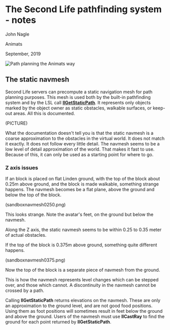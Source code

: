 # The Second Life pathfinding system - notes

John Nagle

Animats

September, 2019


![Path planning the Animats way](images/paththroughdoor.jpg)

## The static navmesh

Second Life servers can precompute a static navigation mesh for path planning purposes.
This mesh is used both by the built-in pathfinding system and by the LSL call
[**llGetStaticPath**](http://wiki.secondlife.com/wiki/LlGetStaticPath). 
It represents only objects marked by the object owner as static obstacles, walkable surfaces,
or keep-out areas. All this is documented.

(PICTURE)

What the documentation doesn't tell you is that the static navmesh is a coarse approximation to the obstacles in the
virtual world. It does not match it exactly. It does not follow every little detail.
The navmesh seems to be a low level of detail approximation 
of the world. That makes it fast to use. 
Because of this, it can only be used as a starting point for where to go.

### Z axis issues

If an block is placed on flat Linden ground, with the top of the block about 0.25m above ground,
and the block is made walkable, something strange happens.
The navmesh becomes be a flat plane, above the ground and below the top of the block.

(sandboxnavmesh0250.png)

This looks strange. Note the avatar's feet, on the ground but below the navmesh.

Along the Z axis, the static navmesh seems to be within 0.25 to 0.35 meter of actual obstacles.

If the top of the block is 0.375m above ground, something quite different happens.

(sandboxnavmesh0375.png)

Now the top of the block is a separate piece of navmesh from the ground.

This is how the navmesh represents level changes which can be stepped over, and
those which cannot. A discontinuity in the navmesh cannot be crossed by a path.

Calling **llGetStaticPath** returns elevations on the navmesh.
These are only an approximation to the ground level, and are not good food positions.
Using them as foot positions will sometimes result in feet below the ground and above the ground.
Users of the navmesh must use **llCastRay** to find the ground for each point returned
by **llGetStaticPath**.



